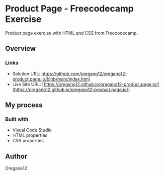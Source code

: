 #  Product Page - Freecodecamp Exercise

Product page exercise with HTML and CSS from Freecodecamp.

## Overview
### Links
- Solution URL: https://github.com/oregano12/oregano12-product.page.io/blob/main/index.html
- Live Site URL: [https://oregano12.github.io/oregano12-product.page.io/](https://oregano12.github.io/oregano12-product.page.io/)

## My process
### Built with
- Visual Code Studio
- HTML properties
- CSS properties

## Author
Oregano12
